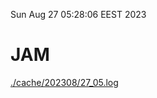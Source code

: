 Sun Aug 27 05:28:06 EEST 2023
# JAM
<a href='./cache/202308/27_05.log'>./cache/202308/27_05.log</a>

